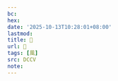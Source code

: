 ```yaml
---
bc:
hex:
date: '2025-10-13T10:28:01+08:00'
lastmod:
title: 􂖫
url: 􂖫
tags: [風]
src: DCCV
note:
---
```

